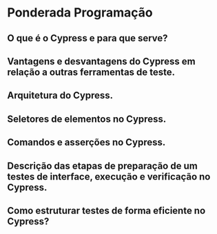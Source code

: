 # Ponderada Programação

## O que é o Cypress e para que serve?

## Vantagens e desvantagens do Cypress em relação a outras ferramentas de teste.

## Arquitetura do Cypress.

## Seletores de elementos no Cypress.

## Comandos e asserções no Cypress.

## Descrição das etapas de preparação de um testes de interface, execução e verificação no Cypress.

## Como estruturar testes de forma eficiente no Cypress?
